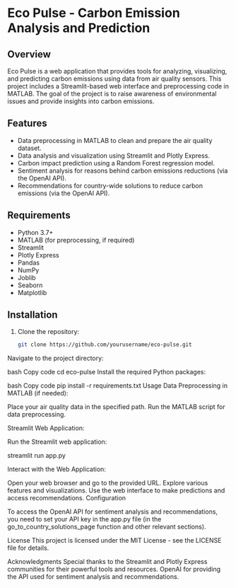 # Eco Pulse - Carbon Emission Analysis and Prediction

## Overview

Eco Pulse is a web application that provides tools for analyzing, visualizing, and predicting carbon emissions using data from air quality sensors. This project includes a Streamlit-based web interface and preprocessing code in MATLAB. The goal of the project is to raise awareness of environmental issues and provide insights into carbon emissions.



## Features

- Data preprocessing in MATLAB to clean and prepare the air quality dataset.
- Data analysis and visualization using Streamlit and Plotly Express.
- Carbon impact prediction using a Random Forest regression model.
- Sentiment analysis for reasons behind carbon emissions reductions (via the OpenAI API).
- Recommendations for country-wide solutions to reduce carbon emissions (via the OpenAI API).

## Requirements

- Python 3.7+
- MATLAB (for preprocessing, if required)
- Streamlit
- Plotly Express
- Pandas
- NumPy
- Joblib
- Seaborn
- Matplotlib

## Installation

1. Clone the repository:

   ```bash
   git clone https://github.com/yourusername/eco-pulse.git
Navigate to the project directory:

bash
Copy code
cd eco-pulse
Install the required Python packages:

bash
Copy code
pip install -r requirements.txt
Usage
Data Preprocessing in MATLAB (if needed):

Place your air quality data in the specified path.
Run the MATLAB script for data preprocessing.


Streamlit Web Application:

Run the Streamlit web application:


streamlit run app.py


Interact with the Web Application:

Open your web browser and go to the provided URL.
Explore various features and visualizations.
Use the web interface to make predictions and access recommendations.
Configuration


To access the OpenAI API for sentiment analysis and recommendations, you need to set your API key in the app.py file (in the go_to_country_solutions_page function and other relevant sections).

License
This project is licensed under the MIT License - see the LICENSE file for details.

Acknowledgments
Special thanks to the Streamlit and Plotly Express communities for their powerful tools and resources.
OpenAI for providing the API used for sentiment analysis and recommendations.
